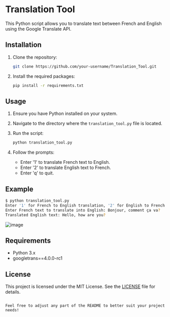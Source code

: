 

# Translation Tool

This Python script allows you to translate text between French and English using the Google Translate API.

## Installation

1. Clone the repository:

   ```bash
   git clone https://github.com/your-username/Translation_Tool.git
   ```

2. Install the required packages:

   ```bash
   pip install -r requirements.txt
   ```

## Usage

1. Ensure you have Python installed on your system.
2. Navigate to the directory where the `translation_tool.py` file is located.
3. Run the script:

   ```bash
   python translation_tool.py
   ```

4. Follow the prompts:
   - Enter '1' to translate French text to English.
   - Enter '2' to translate English text to French.
   - Enter 'q' to quit.

## Example

```bash
$ python translation_tool.py
Enter '1' for French to English translation, '2' for English to French translation, or 'q' to quit: 1
Enter French text to translate into English: Bonjour, comment ça va?
Translated English text: Hello, how are you?
```
![image](https://github.com/Priya-M25/Translation_Tool/assets/97019927/702458ba-01ef-4387-8595-8f0bcde843ad)



## Requirements

- Python 3.x
- googletrans==4.0.0-rc1

## License

This project is licensed under the MIT License. See the [LICENSE](LICENSE) file for details.
```

Feel free to adjust any part of the README to better suit your project needs!
